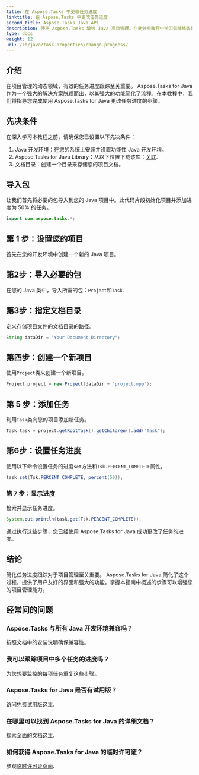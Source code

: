 ```yaml
---
title: 在 Aspose.Tasks 中更改任务进度
linktitle: 在 Aspose.Tasks 中更改任务进度
second_title: Aspose.Tasks Java API
description: 使用 Aspose.Tasks 增强 Java 项目管理。在此分步教程中学习无缝修改任务进度。现在下载！
type: docs
weight: 12
url: /zh/java/task-properties/change-progress/
---
```

## 介绍
在项目管理的动态领域，有效的任务进度跟踪至关重要。 Aspose.Tasks for Java 作为一个强大的解决方案脱颖而出，以其强大的功能简化了流程。在本教程中，我们将指导您完成使用 Aspose.Tasks for Java 更改任务进度的步骤。
## 先决条件
在深入学习本教程之前，请确保您已设置以下先决条件：
1. Java 开发环境：在您的系统上安装并设置功能性 Java 开发环境。
2.  Aspose.Tasks for Java Library：从以下位置下载该库：[关联](https://releases.aspose.com/tasks/java/).
3. 文档目录：创建一个目录来存储您的项目文档。
## 导入包
让我们首先将必要的包导入到您的 Java 项目中。此代码片段初始化项目并添加进度为 50% 的任务。
```java
import com.aspose.tasks.*;

```
## 第 1 步：设置您的项目
首先在您的开发环境中创建一个新的 Java 项目。
## 第2步：导入必要的包
在您的 Java 类中，导入所需的包：`Project`和`Task`.
## 第3步：指定文档目录
定义存储项目文件的文档目录的路径。
```java
String dataDir = "Your Document Directory";
```
## 第四步：创建一个新项目
使用`Project`类来创建一个新项目。
```java
Project project = new Project(dataDir + "project.mpp");
```
## 第 5 步：添加任务
利用`Task`类向您的项目添加新任务。
```java
Task task = project.getRootTask().getChildren().add("Task");
```
## 第6步：设置任务进度
使用以下命令设置任务的进度`set`方法和`Tsk.PERCENT_COMPLETE`属性。
```java
task.set(Tsk.PERCENT_COMPLETE, percent(50));
```
### 第 7 步：显示进度
检索并显示任务进度。
```java
System.out.println(task.get(Tsk.PERCENT_COMPLETE));
```
通过执行这些步骤，您已经使用 Aspose.Tasks for Java 成功更改了任务的进度。
## 结论
简化任务进度跟踪对于项目管理至关重要。 Aspose.Tasks for Java 简化了这个过程，提供了用户友好的界面和强大的功能。掌握本指南中概述的步骤可以增强您的项目管理能力。
## 经常问的问题
### Aspose.Tasks 与所有 Java 开发环境兼容吗？
按照文档中的安装说明确保兼容性。
### 我可以跟踪项目中多个任务的进度吗？
为您想要监控的每项任务重复这些步骤。
### Aspose.Tasks for Java 是否有试用版？
访问免费试用版[这里](https://releases.aspose.com/).
### 在哪里可以找到 Aspose.Tasks for Java 的详细文档？
探索全面的文档[这里](https://reference.aspose.com/tasks/java/).
### 如何获得 Aspose.Tasks for Java 的临时许可证？
参观[临时许可证页面](https://purchase.aspose.com/temporary-license/).
